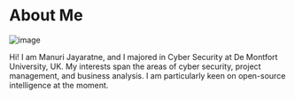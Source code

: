 # About Me

![image](https://user-images.githubusercontent.com/103723277/179916735-089b8b5c-2a22-46cf-8a96-3db49fbba154.png)

Hi! I am Manuri Jayaratne, and I majored in Cyber Security at De Montfort University, UK. My interests span the areas of cyber security, project management, and business analysis. I am particularly keen on open-source intelligence at the moment.
